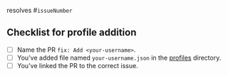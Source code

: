 <!-- Replace <`issueNumber`> with the Issue number to link it with this PR -->
<!-- Example: #1 links this PR to the first Issue-->

resolves #`issueNumber`

## Checklist for profile addition

- [ ] Name the PR `fix: Add <your-username>`.
- [ ] You've added file named `your-username.json` in the [profiles](https://github.com/EddieHubCommunity/awesome-github-profiles/tree/main/profiles) directory. 
- [ ] You've linked the PR to the correct issue.
